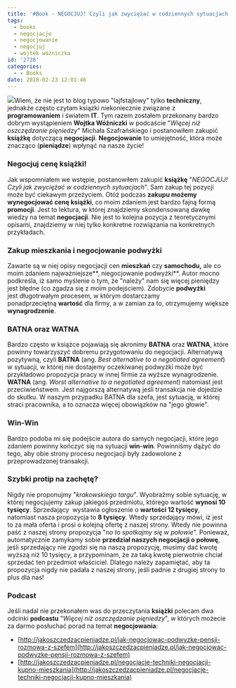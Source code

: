 ```yaml
---
title: '#Book - NEGOCJUJ! Czyli jak zwyciężać w codziennych sytuacjach'
tags:
  - books
  - negocjacje
  - negocjowanie
  - negocjuj
  - wojtek wóżniczka
id: '2728'
categories:
  - - Books
date: 2018-02-23 12:01:46
---
```


![](http://codecouple.pl/wp-content/uploads/2018/02/negocjuc.png)Wiem, że nie jest to blog typowo "lajfstajlowy" tylko **techniczny**, jednakże często czytam książki niekoniecznie związane z **programowaniem** i światem **IT**. Tym razem zostałem przekonany bardzo dobrym wystąpieniem **Wojtka Wóźniczki** w podcaście "_Więcej niż oszczędzanie pięniedzy_" Michała Szafrańskiego i postanowiłem zakupić **książkę** dotyczącą **negocjacji**. **Negocjowanie** to umiejętność, która może znacząco (**pieniądze**) wpłynąć na nasze życie!
<!-- more -->
### Negocjuj cenę książki!

Jak wspomniałem we wstępie, postanowiłem zakupić **książkę** "_NEGOCJUJ! Czyli jak zwyciężać w codziennych sytuacjach_". Sam zakup tej pozycji może być ciekawym przeżyciem. Otóż podczas **zakupu możemy wynegocjować cenę książki**, co moim zdaniem jest bardzo fajną formą **promocji**. Jest to lektura, w której znajdziemy skondensowaną dawkę wiedzy na temat **negocjacji**. Nie jest to kolejna pozycja z teoretycznymi opisami, znajdziemy w niej tylko konkretne rozwiązania na konkretnych przykładach.

### Zakup mieszkania i negocjowanie podwyżki

Zawarte są w niej opisy negocjacji cen **mieszkań** czy **samochodu,** ale co moim zdaniem najważniejsze**, niegocjowanie podwyżki**. Autor mocno podkreśla, iż samo myślenie o tym, że "należy" nam się więcej pieniędzy jest błędne (co zgadza się z moim podejściem). Zdobycie **podwyżki** jest długotrwałym procesem, w którym dostarczamy ponadprzeciętną **wartość** dla firmy, a w zamian za to, otrzymujemy większe **wynagrodzenie**.

### BATNA oraz WATNA

Bardzo często w książce pojawiają się akronimy **BATNA** oraz **WATNA**, które powinny towarzyszyć dobremu przygotowaniu do negocjacji. Alternatywą pozytywną, czyli **BATNA** (ang. _Best alternative to a negotiated agreement_) w sytuacji, w której nie dostajemy oczekiwanej podwyżki może być przykładowo propozycja pracy w innej firmie za wyższe wynagrodzenie. **WATNA** (ang. _Worst alternative to a negotiated agreement_) natomiast jest przeciwieństwem. Jest najgorszą alternatywą jeśli transakcja nie dojedzie do skutku. W naszym przypadku BATNA dla szefa, jest sytuacją, w której straci pracownika, a to oznacza więcej obowiązków na "jego głowie".

### Win-Win

Bardzo podoba mi się podejście autora do samych negocjacji, które jego zdaniem powinny kończyć się na sytuacji **win-win**. Powinniśmy dążyć do tego, aby obie strony procesu negocjacji były zadowolone z przeprowadzonej transakcji.

### Szybki protip na zachętę?

Nigdy nie proponujmy "_krakowskiego targu_". Wyobraźmy sobie sytuację, w której negocjujemy zakup jakiegoś przedmiotu, którego wartość **wynosi 10 tysięcy**. Sprzedający  wystawia ogłoszenie o **wartości 12 tysięcy**, natomiast nasza propozycja to **8 tysięcy**. Wtedy sprzedający mówi, iż jest to za mała oferta i prosi o kolejną ofertę z naszej strony. Wtedy nie powinna paść z naszej strony propozycja "_no to spotkajmy się w połowie_". Ponieważ, automatycznie zamykamy sobie **przedział naszych negocjacji o połowę**, jeśli sprzedający nie zgodzi się na naszą propozycję, musimy dać kwotę wyższą niż 10 tysięcy, a przypominam, że za taką kwotę pierwotnie chciał sprzedać ten przedmiot właściciel. Dlatego należy zapamiętać, aby ta propozycja nigdy nie padała z naszej strony, jeśli padnie z drugiej strony to plus dla nas!

### Podcast

Jeśli nadal nie przekonałem was do przeczytania **książki** polecam dwa odcinki **podcastu** "_Więcej niż oszczędzanie pięniedzy_", w których możecie za darmo posłuchać porad na temat **negocjowania**:

*   [http://jakoszczedzacpieniadze.pl/jak-negocjowac-podwyzke-pensji-rozmowa-z-szefem](http://jakoszczedzacpieniadze.pl/jak-negocjowac-podwyzke-pensji-rozmowa-z-szefem)
*   [http://jakoszczedzacpieniadze.pl/negocjacje-techniki-negocjacji-kupno-mieszkania](http://jakoszczedzacpieniadze.pl/negocjacje-techniki-negocjacji-kupno-mieszkania)